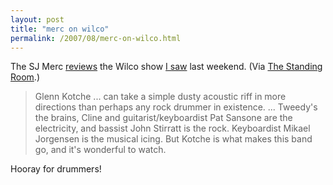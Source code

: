 ```yaml
---
layout: post
title: "merc on wilco"
permalink: /2007/08/merc-on-wilco.html
---
```


<p>The SJ Merc <a href="http://www.mercurynews.com/breakingnews/ci_6720207?nclick_check=1">reviews</a> the Wilco show <a href="http://michael.vox.com/library/post/wilco-show-at-the-greek.html">I saw</a> last weekend.  (Via <a href="http://www.thestandingroom.com/blog/2007/08/california-star.html">The Standing Room</a>.)</p>

<blockquote>
  <p>Glenn Kotche ... can take a simple dusty acoustic riff in more directions than perhaps any rock drummer in existence. ... Tweedy's the brains, Cline and guitarist/keyboardist Pat Sansone are the electricity, and bassist John Stirratt is the rock. Keyboardist Mikael Jorgensen is the musical icing. But Kotche is what makes this band go, and it's wonderful to watch.</p>
</blockquote>

<p>Hooray for drummers!</p>



